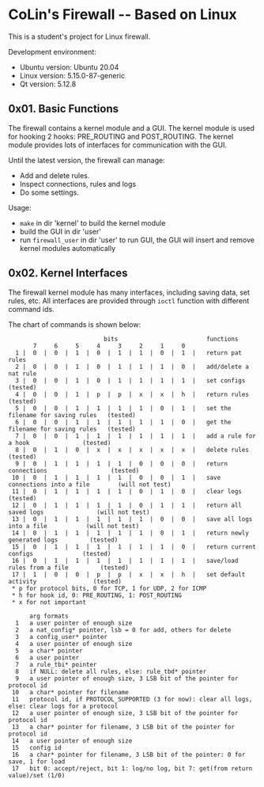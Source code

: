 # CoLin's Firewall -- Based on Linux

This is a student's project for Linux firewall.

Development environment: 
- Ubuntu version: Ubuntu 20.04
- Linux version: 5.15.0-87-generic
- Qt version: 5.12.8

## 0x01. Basic Functions

The firewall contains a kernel module and a GUI. The kernel module is used for hooking 2 hooks: PRE_ROUTING and POST_ROUTING. The kernel module provides lots of interfaces for communication with the GUI.

Until the latest version, the firewall can manage:

- Add and delete rules.
- Inspect connections, rules and logs
- Do some settings.

Usage:
- `make` in dir 'kernel' to build the kernel module
- build the GUI in dir 'user'
- run `firewall_user` in dir 'user' to run GUI, the GUI will insert and remove kernel modules automatically

## 0x02. Kernel Interfaces

The firewall kernel module has many interfaces, including saving data, set rules, etc. All interfaces are provided through `ioctl` function with different command ids.

The chart of commands is shown below:

```
                           bits                         functions
       7     6     5     4     3     2     1     0
  1 |  0  |  0  |  1  |  0  |  1  |  1  |  0  |  1  |   return pat rules
  2 |  0  |  0  |  1  |  0  |  1  |  1  |  1  |  0  |   add/delete a nat rule
  3 |  0  |  0  |  1  |  0  |  1  |  1  |  1  |  1  |   set configs                         (tested)
  4 |  0  |  0  |  1  |  p  |  p  |  x  |  x  |  h  |   return rules                        (tested)
  5 |  0  |  0  |  1  |  1  |  1  |  1  |  0  |  1  |   set the filename for saving rules   (tested)
  6 |  0  |  0  |  1  |  1  |  1  |  1  |  1  |  0  |   get the filename for saving rules   (tested)
  7 |  0  |  0  |  1  |  1  |  1  |  1  |  1  |  1  |   add a rule for a hook               (tested)
  8 |  0  |  1  |  0  |  x  |  x  |  x  |  x  |  x  |   delete rules                        (tested)
  9 |  0  |  1  |  1  |  1  |  1  |  0  |  0  |  0  |   return connections                  (tested)
 10 |  0  |  1  |  1  |  1  |  1  |  0  |  0  |  1  |   save connections into a file        (will not test)
 11 |  0  |  1  |  1  |  1  |  1  |  0  |  1  |  0  |   clear logs                          (tested)
 12 |  0  |  1  |  1  |  1  |  1  |  0  |  1  |  1  |   return all saved logs               (will not test)
 13 |  0  |  1  |  1  |  1  |  1  |  1  |  0  |  0  |   save all logs into a file           (will not test)
 14 |  0  |  1  |  1  |  1  |  1  |  1  |  0  |  1  |   return newly generated logs         (tested)
 15 |  0  |  1  |  1  |  1  |  1  |  1  |  1  |  0  |   return current configs              (tested)
 16 |  0  |  1  |  1  |  1  |  1  |  1  |  1  |  1  |   save/load rules from a file         (tested)
 17 |  1  |  0  |  0  |  p  |  p  |  x  |  x  |  h  |   set default activity                (tested)
 * p for protocol bits, 0 for TCP, 1 for UDP, 2 for ICMP
 * h for hook id, 0: PRE_ROUTING, 1: POST_ROUTING
 * x for not important
 
      arg formats
  1   a user pointer of enough size
  2   a nat_config* pointer, lsb = 0 for add, others for delete
  3   a config_user* pointer
  4   a user pointer of enough size
  5   a char* pointer
  6   a user pointer
  7   a rule_tbi* pointer
  8   if NULL: delete all rules, else: rule_tbd* pointer
  9   a user pointer of enough size, 3 LSB bit of the pointer for protocol id
 10   a char* pointer for filename
 11   protocol id, if PROTOCOL_SUPPORTED (3 for now): clear all logs, else: clear logs for a protocol
 12   a user pointer of enough size, 3 LSB bit of the pointer for protocol id
 13   a char* pointer for filename, 3 LSB bit of the pointer for protocol id
 14   a user pointer of enough size
 15   config id
 16   a char* pointer for filename, 3 LSB bit of the pointer: 0 for save, 1 for load
 17   bit 0: accept/reject, bit 1: log/no log, bit 7: get(from return value)/set (1/0)
```